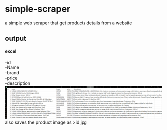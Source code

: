 # simple-scraper  
a simple web scraper that get products details from a website  
## output  
#### excel  
-id  
-Name  
-brand  
-price  
-description  
![Image](/screenshots/excel.png)
also saves the product image as >id.jpg

